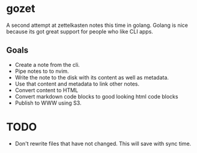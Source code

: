 # gozet

A second attempt at zettelkasten notes this time in golang. Golang is nice because its got great support for people who like CLI apps.

## Goals
 * Create a note from the cli. 
 * Pipe notes to to nvim. 
 * Write the note to the disk with its content as well as metadata. 
 * Use that content and metadata to link other notes. 
 * Convert content to HTML 
 * Convert markdown code blocks to good looking html code blocks
 * Publish to WWW using S3.

# TODO
 * Don't rewrite files that have not changed. This will save with sync time.

